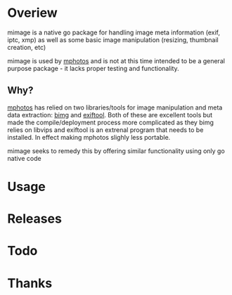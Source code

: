 # Overiew

mimage is a native go package for handling 
image meta information (exif, iptc, xmp) as well as some basic
image manipulation (resizing, thumbnail creation, etc)

mimage is used by [mphotos](https://www.github.com/msvens/mphotos) and is not at
this time intended to be a general purpose package - it lacks proper testing and functionality.

## Why?

[mphotos](https://www.github.com/msvens/mphotos) has relied on two libraries/tools for
image manipulation and meta data extraction: [bimg](https://github.com/h2non/bimg) and 
[exiftool](https://exiftool.org/). Both of these are excellent tools but made the compile/deployment
process more complicated as they bimg relies on libvips and exiftool is an extrenal program that
needs to be installed. In effect making mphotos slighly less portable.

mimage seeks to remedy this by offering similar functionality using only go native code

# Usage

# Releases

# Todo

# Thanks

